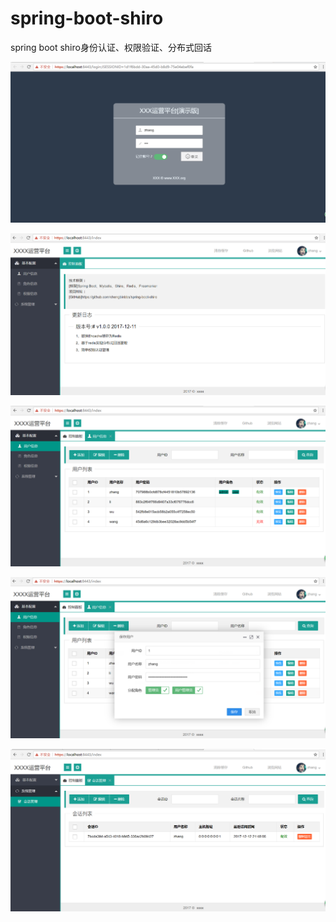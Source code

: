 # spring-boot-shiro
spring boot shiro身份认证、权限验证、分布式回话

![](https://github.com/chengbinbbs/chengbinbbs.github.io/blob/master/Q1.png)

![](https://github.com/chengbinbbs/chengbinbbs.github.io/blob/master/Q2.png)

![](https://github.com/chengbinbbs/chengbinbbs.github.io/blob/master/Q3.png)

![](https://github.com/chengbinbbs/chengbinbbs.github.io/blob/master/Q4.png)

![](https://github.com/chengbinbbs/chengbinbbs.github.io/blob/master/Q5.png)
